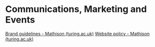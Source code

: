 # Communications, Marketing and Events

[Brand guidelines - Mathison (turing.ac.uk)](https://mathison.turing.ac.uk/Interact/Pages/Content/Document.aspx?id=2230&SearchId=0&utm_source=interact&utm_medium=category_search&utm_term=*) [Website policy - Mathison (turing.ac.uk)](https://mathison.turing.ac.uk/Interact/Pages/Content/Document.aspx?id=2204&SearchId=0&utm_source=interact&utm_medium=category_search&utm_term=*)



